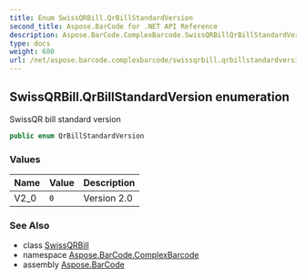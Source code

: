 ```yaml
---
title: Enum SwissQRBill.QrBillStandardVersion
second_title: Aspose.BarCode for .NET API Reference
description: Aspose.BarCode.ComplexBarcode.SwissQRBillQrBillStandardVersion enum. SwissQR bill standard version
type: docs
weight: 680
url: /net/aspose.barcode.complexbarcode/swissqrbill.qrbillstandardversion/
---
```

## SwissQRBill.QrBillStandardVersion enumeration

SwissQR bill standard version

```csharp
public enum QrBillStandardVersion
```

### Values

| Name | Value | Description |
| --- | --- | --- |
| V2_0 | `0` | Version 2.0 |

### See Also

* class [SwissQRBill](../swissqrbill/)
* namespace [Aspose.BarCode.ComplexBarcode](../../aspose.barcode.complexbarcode/)
* assembly [Aspose.BarCode](../../)


